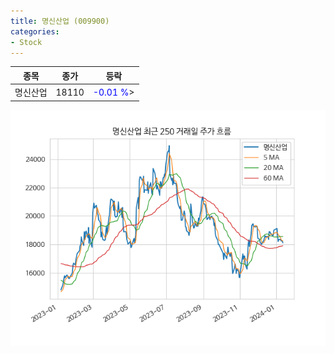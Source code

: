 ```yaml
---
title: 명신산업 (009900)
categories:
- Stock
---
```


|종목|종가|등락|
|----|----|----|
|명신산업|18110|<span style="color: blue">-0.01 %</span>>|

<!-- more -->

![009900](/assets/images/stock/009900.png)